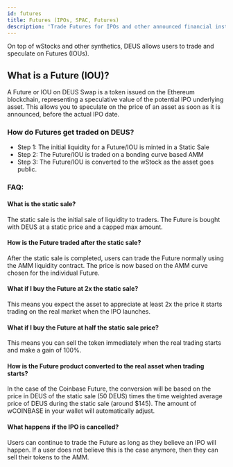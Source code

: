```yaml
---
id: futures
title: Futures (IPOs, SPAC, Futures)
description: 'Trade Futures for IPOs and other announced financial instruments'
---
```


On top of wStocks and other synthetics, DEUS allows users to trade and speculate on Futures (IOUs).

## What is a Future (IOU)?

A Future or IOU on DEUS Swap is a token issued on the Ethereum blockchain, representing a speculative value of the potential IPO underlying asset. This allows you to speculate on the price of an asset as soon as it is announced, before the actual IPO date. 

### How do Futures get traded on DEUS?

- Step 1: The initial liquidity for a Future/IOU is minted in a Static Sale
- Step 2: The Future/IOU is traded on a bonding curve based AMM
- Step 3: The Future/IOU is converted to the wStock as the asset goes public.

### FAQ:

#### What is the static sale?

The static sale is the initial sale of liquidity to traders. The Future is bought with DEUS at a static price and a capped max amount. 

#### How is the Future traded after the static sale?

After the static sale is completed, users can trade the Future normally using the AMM liquidity contract. The price is now based on the AMM curve chosen for the individual Future.

#### What if I buy the Future at 2x the static sale?

This means you expect the asset to appreciate at least 2x the price it starts trading on the real market when the IPO launches.

#### What if I buy the Future at half the static sale price?

This means you can sell the token immediately when the real trading starts and make a gain of 100%.

#### How is the Future product converted to the real asset when trading starts?

In the case of the Coinbase Future, the conversion will be based on the price in DEUS of the static sale (50 DEUS) times the time weighted average price of DEUS during the static sale (around $145). The amount of wCOINBASE in your wallet will automatically adjust. 

#### What happens if the IPO is cancelled?

Users can continue to trade the Future as long as they believe an IPO will happen. If a user does not believe this is the case anymore, then they can sell their tokens to the AMM.

